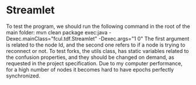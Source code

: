 # Streamlet


To test the program, we should run the following command in the root of the main folder:
mvn clean package exec:java -Dexec.mainClass="fcul.tdf.Streamlet" -Dexec.args="1 0"
The first argument is related to the node Id, and the second one refers to if a node is trying to reconnect or not.
To test forks, the utils class, has static variables related to the confusion properties, and they should be changed on demand, as requested in the project specification.
Due to my computer performance, for a high number of nodes it becomes hard to have epochs perfectly synchronized.